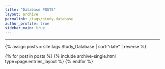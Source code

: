 ```yaml
---
title: "Database POSTS"
layout: archive
permalink: /tags/study-database
author_profile: true
sidebar_main: true
---
```


---

{% assign posts = site.tags.Study_Database | sort:"date" | reverse %}

{% for post in posts %}
  {% include archive-single.html type=page.entries_layout %}
{% endfor %}
